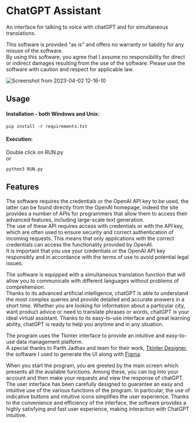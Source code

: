 # ChatGPT Assistant
An interface for talking to voice with chatGPT and for simultaneous translations. 

This software is provided "as is" and offers no warranty or liability for any misuse of the software.   
By using this software, you agree that I assume no responsibility for direct or indirect damages 
resulting from the use of the software. Please use the software with caution and respect for applicable law.   

![Screenshot from 2023-04-02 12-16-10](https://user-images.githubusercontent.com/70527145/229349259-ae399cc7-9f55-435a-ba8e-3633a6e0b49c.png)


<h2> Usage </h2>

#### Installation - both Windows and Unix:  

```
pip install -r requirements.txt
```

#### Execution:  

Double click on RUN.py  
or  
```
python3 RUN.py
```


<h2> Features </h2>

The software requires the credentials or the OpenAI API key to be used, the latter can be found directly from the OpenAI homepage, indeed the site provides a number of APIs for programmers that allow them to access their advanced features, including large-scale text generation.  
The use of these API requires access with credentials or with the API key, which are often used to ensure security and correct authentication of incoming requests. This means that only applications with the correct credentials can access the functionality provided by OpenAI.  
It is important that you use your credentials or the OpenAI API key responsibly and in accordance with the terms of use to avoid potential legal issues.  

The software is equipped with a simultaneous translation function that will allow you to communicate with different languages without problems of comprehension.   
Thanks to its advanced artificial intelligence, chatGPT is able to understand the most complex queries and provide detailed and accurate answers in a short time. Whether you are looking for information about a particular city, want product advice or need to translate phrases or words, chatGPT is your ideal virtual assistant. Thanks to its easy-to-use interface and great learning ability, chatGPT is ready to help you anytime and in any situation.  

The program uses the Tkinter interface to provide an intuitive and easy-to-use data management platform.   
A special thanks to Parth Jadhav and team for their work, [Tkinter Designer](https://github.com/ParthJadhav/Tkinter-Designer), the software I used to generate the UI along with [Figma](https://www.figma.com/file/MVq5Q3fhVJB2r70r7I3nJ3/HotinGo?node-id=102%3A2).   

When you start the program, you are greeted by the main screen which presents all the available functions. Among these, you can log into your account and then make your requests and view the response of chatGPT.  
The user interface has been carefully designed to guarantee an easy and intuitive use of the various functions of the program. In particular, the use of indicative buttons and intuitive icons simplifies the user experience. Thanks to the convenience and efficiency of the interface, the software provides a highly satisfying and fast user experience, making interaction with ChatGPT intuitive.  
